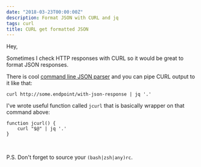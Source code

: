 ```yaml
---
date: "2018-03-23T00:00:00Z"
description: Format JSON with CURL and jq
tags: curl
title: CURL get formatted JSON
---
```


Hey,

Sometimes I check HTTP responses with CURL so it would be great to format JSON responses.

There is cool <a target="_blank" href="https://stedolan.github.io/jq/">command line JSON parser</a> and you can pipe CURL output to it like that:

`curl http://some.endpoint/with-json-response | jq '.'`

I've wrote useful function called `jcurl` that is basically wrapper on that command above:

```
function jcurl() {
    curl "$@" | jq '.'
}
```
<br/>

P.S.
Don't forget to source your `(bash|zsh|any)rc`.
